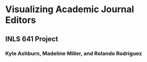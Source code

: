# Visualizing Academic Journal Editors
## INLS 641 Project
### Kyle Ashburn, Madeline Miller, and Rolando Rodriguez
